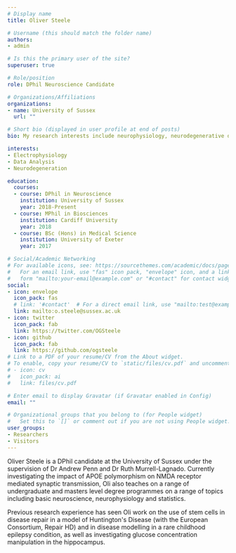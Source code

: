 ```yaml
---
# Display name
title: Oliver Steele

# Username (this should match the folder name)
authors:
- admin

# Is this the primary user of the site?
superuser: true

# Role/position
role: DPhil Neuroscience Candidate

# Organizations/Affiliations
organizations:
- name: University of Sussex
  url: ""

# Short bio (displayed in user profile at end of posts)
bio: My research interests include neurophysiology, neurodegenerative diseases and stem cells.

interests:
- Electrophysiology
- Data Analysis
- Neurodegeneration

education:
  courses:
  - course: DPhil in Neuroscience
    institution: University of Sussex
    year: 2018-Present
  - course: MPhil in Biosciences
    institution: Cardiff University
    year: 2018
  - course: BSc (Hons) in Medical Science
    institution: University of Exeter
    year: 2017

# Social/Academic Networking
# For available icons, see: https://sourcethemes.com/academic/docs/page-builder/#icons
#   For an email link, use "fas" icon pack, "envelope" icon, and a link in the
#   form "mailto:your-email@example.com" or "#contact" for contact widget.
social:
- icon: envelope
  icon_pack: fas
  # link: '#contact'  # For a direct email link, use "mailto:test@example.org".
  link: mailto:o.steele@sussex.ac.uk
- icon: twitter
  icon_pack: fab
  link: https://twitter.com/OGSteele
- icon: github
  icon_pack: fab
  link: https://github.com/ogsteele
# Link to a PDF of your resume/CV from the About widget.
# To enable, copy your resume/CV to `static/files/cv.pdf` and uncomment the lines below.
# - icon: cv
#   icon_pack: ai
#   link: files/cv.pdf

# Enter email to display Gravatar (if Gravatar enabled in Config)
email: ""

# Organizational groups that you belong to (for People widget)
#   Set this to `[]` or comment out if you are not using People widget.
user_groups:
- Researchers
- Visitors
---
```


Oliver Steele is a DPhil candidate at the University of Sussex under the supervision of Dr Andrew Penn and Dr Ruth Murrell-Lagnado. Currently investigating the impact of APOE polymorphism on NMDA receptor mediated synaptic transmission, Oli also teaches on a range of undergraduate and masters level degree programmes on a range of topics including basic neuroscience, neurophysiology and statistics.

Previous research experience has seen Oli work on the use of stem cells in disease repair in a model of Huntington's Disease (with the European Consortium, Repair HD) and in disease modelling in a rare childhood epilepsy condition, as well as investigating glucose concentration manipulation in the hippocampus.

